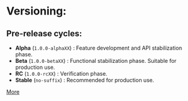 # Versioning:
## Pre-release cycles:
- **Alpha** (`1.0.0-alphaXX`) : Feature development and API stabilization phase.
- **Beta** (`1.0.0-betaXX`) : Functional stabilization phase. Suitable for production use.
- **RC** (`1.0.0-rcXX`) : Verification phase.
- **Stable** (`no-suffix`) : Recommended for production use.

[More](https://android.googlesource.com/platform/frameworks/support/+/androidx-main/docs/versioning.md)